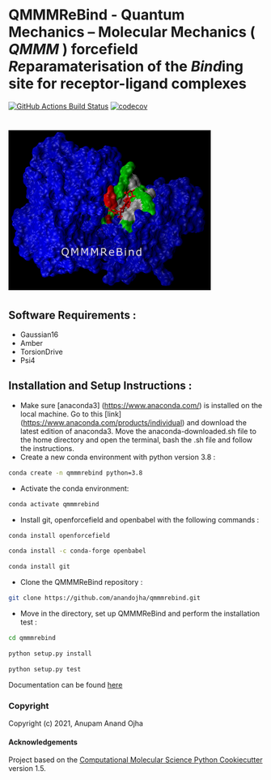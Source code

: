 # QMMMReBind - Quantum Mechanics – Molecular Mechanics ( *QMMM* ) forcefield *Re*paramaterisation of the *Bind*ing site for receptor-ligand complexes

[//]: # (Badges)
[![GitHub Actions Build Status](https://github.com/anandojha/qmmmrebind/workflows/CI/badge.svg)](https://github.com/anandojha/qmmmrebind/actions?query=workflow%3ACI)
[![codecov](https://codecov.io/gh/anandojha/QMMMReBind/branch/master/graph/badge.svg)](https://codecov.io/gh/anandojha/QMMMReBind/branch/master)

# <img src="https://github.com/anandojha/qmmmrebind/blob/main/images/qmmmrebind_logo.jpg" width="400">


## Software Requirements :
* Gaussian16
* Amber
* TorsionDrive
* Psi4

## Installation and Setup Instructions :
* Make sure [anaconda3] (https://www.anaconda.com/) is installed on the local machine. Go to this [link] (https://www.anaconda.com/products/individual) and download the latest edition of anaconda3. Move the anaconda-downloaded.sh file to the home directory and open the terminal, bash the .sh file and follow the instructions. 
* Create a new conda environment with python version 3.8 :
```bash
conda create -n qmmmrebind python=3.8
```
* Activate the conda environment:
```bash
conda activate qmmmrebind
```
* Install git, openforcefield and openbabel with the following commands :
```bash
conda install openforcefield
```
```bash
conda install -c conda-forge openbabel 
```
```bash
conda install git
```
* Clone the QMMMReBind repository :
```bash
git clone https://github.com/anandojha/qmmmrebind.git
```
* Move in the directory, set up QMMMReBind and perform the installation test :
```bash
cd qmmmrebind
```
```bash
python setup.py install
```
```bash
python setup.py test 
```

Documentation can be found [here](https://github.com/anandojha/qmmmrebind/blob/main/qmmmrebind/html/parameterize.html)

### Copyright
Copyright (c) 2021, Anupam Anand Ojha
#### Acknowledgements
Project based on the 
[Computational Molecular Science Python Cookiecutter](https://github.com/molssi/cookiecutter-cms) version 1.5.
